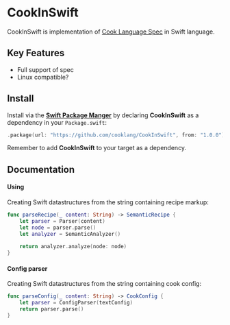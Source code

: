 # CookInSwift

CookInSwift is implementation of [Cook Language Spec](https://github.com/cooklang/spec) in Swift language.

## Key Features

- Full support of spec
- Linux compatible?

## Install

Install via the [**Swift Package Manger**](https://swift.org/package-manager/) by declaring **CookInSwift** as a dependency in your  `Package.swift`:

``` swift
.package(url: "https://github.com/cooklang/CookInSwift", from: "1.0.0")
```

Remember to add **CookInSwift** to your target as a dependency.

## Documentation

#### Using
Creating Swift datastructures from the string containing recipe markup:

```  swift
func parseRecipe(_ content: String) -> SemanticRecipe {
    let parser = Parser(content)
    let node = parser.parse()
    let analyzer = SemanticAnalyzer()
    
    return analyzer.analyze(node: node)
}
```

#### Config parser
Creating Swift datastructures from the string containing cook config:

```  swift
func parseConfig(_ content: String) -> CookConfig {
    let parser = ConfigParser(textConfig)
    return parser.parse()
}
```
